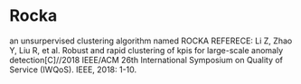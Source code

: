 # Rocka
an unsurpervised clustering algorithm named ROCKA
REFERECE:
Li Z, Zhao Y, Liu R, et al. Robust and rapid clustering of kpis for large-scale anomaly detection[C]//2018 IEEE/ACM 26th International Symposium on Quality of Service (IWQoS). IEEE, 2018: 1-10.

